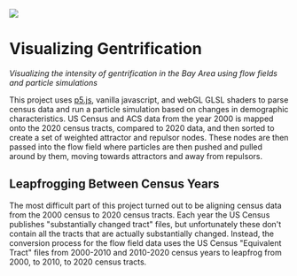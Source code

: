 <!-- ![](readme/render_animated.gif) -->
![](readme/demo_lowres_120_loop.gif)

# Visualizing Gentrification
<!-- *Exploring changes in Bay Area demographics using a flow field* -->
*Visualizing the intensity of gentrification in the Bay Area using flow fields and particle simulations*

This project uses [p5.js](https://p5js.org/), vanilla javascript, and webGL GLSL shaders to parse census data and run a particle simulation based on changes in demographic characteristics. US Census and ACS data from the year 2000 is mapped onto the 2020 census tracts, compared to 2020 data, and then sorted to create a set of weighted attractor and repulsor nodes. These nodes are then passed into the flow field where particles are then pushed and pulled around by them, moving towards attractors and away from repulsors.

## Leapfrogging Between Census Years
The most difficult part of this project turned out to be aligning census data from the 2000 census to 2020 census tracts. Each year the US Census publishes "substantially changed tract" files, but unfortunately these don't contain all the tracts that are actually substantially changed. Instead, the conversion process for the flow field data uses the US Census "Equivalent Tract" files from 2000-2010 and 2010-2020 census years to leapfrog from 2000, to 2010, to 2020 census tracts. 
